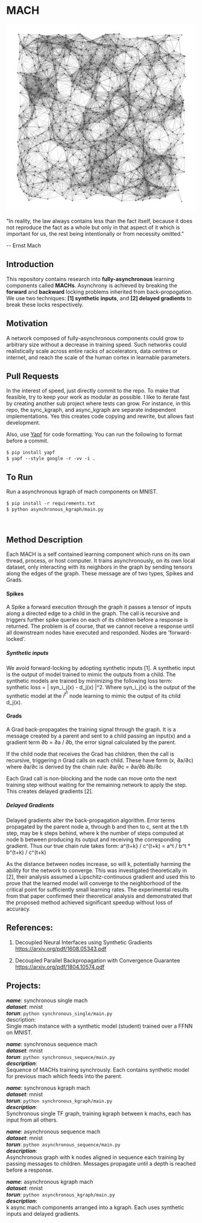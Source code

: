 # MACH

<img src="assets/mach.png" width="1000" />


"In reality, the law always contains less than the fact itself, because it does not reproduce the fact as a whole but only in that aspect of it which is important for us, the rest being intentionally or from necessity omitted."

-- Ernst Mach

## Introduction
This repository contains research into **fully-asynchronous** learning components called **MACHs**. Asynchrony is achieved by breaking the **forward** and **backward** locking problems inherited from back-propogation. We use two techniques: **[1] synthetic inputs**, and **[2] delayed gradients** to break these locks respectively.  

## Motivation

A network composed of fully-asynchronous components could grow to arbitrary size without a decrease in training speed. Such networks could realistically scale across entire racks of accelerators, data centres or internet, and reach the scale of the human cortex in learnable parameters.

## Pull Requests

In the interest of speed, just directly commit to the repo. To make that feasible, try to keep your work as modular as possible. I like to iterate fast by creating another sub project where tests can grow. For instance, in this repo, the sync_kgraph, and async_kgraph are separate independent implementations. Yes this creates code copying and rewrite, but allows fast development.

Also, use [Yapf](https://github.com/google/yapf) for code formatting. You can run the following to format before a commit.
```
$ pip install yapf
$ yapf --style google -r -vv -i .
```

## To Run

Run a asynchronous kgraph of mach components on MNIST. <br/>
```
$ pip install -r requirements.txt
$ python asynchronous_kgraph/main.py 
``` 
<br/>

## Method Description

Each MACH is a self contained learning component which runs on its own thread, process, or host computer. It trains asynchronously, on its own local dataset, only interacting with its neighbors in the graph by sending tensors along the edges of the graph. These message are of two types, Spikes and Grads.

#### Spikes
A Spike a forward execution through the graph it passes a tensor of inputs along a directed edge to a child in the graph. The call is recursive and triggers further spike queries on each of its children before a response is returned. The problem is of course, that we cannot receive a response until all downstream nodes have executed and responded. Nodes are 'forward-locked'.

##### Synthetic inputs

We avoid forward-locking by adopting synthetic inputs [1]. A synthetic input is the output of model trained to mimic the outputs from a child. The synthetic models are trained by minimizing the following loss term: synthetic loss = | syn_i_j(x) - d_j(x) |^2. Where syn_i_j(x) is the output of the synthetic model at the $i^t^h$ node learning to mimic the output of its child d_j(x).

#### Grads

A Grad back-propagates the training signal through the graph. It is a message created by a parent and sent to a child passing an input(x) and a gradient term ∂b = ∂a / ∂b,  the error signal calculated by the parent. 

If the child node that receives the Grad has children, then the call is recursive, triggering $n$ Grad calls on each child. These have form (x, ∂a/∂c) where ∂a/∂c is derived by the chain rule: ∂a/∂c = ∂a/∂b ∂b/∂c

Each Grad call is non-blocking and the node can move onto the next training step without waiting for the remaining network to apply the step. This creates delayed gradients [2].

##### Delayed Gradients

Delayed gradients alter the back-propagation algorithm. Error terms propagated by the parent node a, through b and then to c, sent at the t.th step, may be k steps behind, where k the number of steps computed at node b between producing its output and receiving the corresponding gradient. Thus our true chain rule takes form: a^(t+k} / c^(t+k) = a^t / b^t * b^(t+k) / c^(t+k)

As the distance between nodes increase, so will k, potentially harming the ability for the network to converge. This was investigated theoretically in [2], their analysis assumed a Lipschitz-continuous gradient and used this to prove that the learned model will converge to the neighborhood of the critical point for sufficiently small learning rates. The experimental results from that paper confirmed their theoretical analysis and demonstrated that the proposed method achieved significant speedup without loss of accuracy.


## References:

1. Decoupled Neural Interfaces using Synthetic Gradients <br/>
https://arxiv.org/pdf/1608.05343.pdf

1. Decoupled Parallel Backpropagation with Convergence Guarantee <br/>
https://arxiv.org/pdf/1804.10574.pdf

## Projects:

***name***: synchronous single mach  <br/>
***dataset***: mnist <br/>
***torun***: ```python synchronous_single/main.py``` <br/>
description:   <br/>
    Single mach instance with a synthetic model (student) trained over a FFNN on MNIST.<br/>

***name***: synchronous sequence mach<br/>
***dataset***: mnist<br/>
***torun***: ```python synchronous_sequece/main.py```<br/>
***description***:<br/>
  Sequence of MACHs training synchrously. Each contains synthetic model for previous mach which feeds into the parent.<br/>

***name***: synchronous kgraph mach<br/>
***dataset***: mnist<br/>
***torun***: ```python synchronous_kgraph/main.py```<br/>
***description***:<br/>
  Synchronous single TF graph, training kgraph between k machs, each has input from all others.<br/>

***name***: asynchronous sequence mach<br/>
***dataset***: mnist<br/>
***torun***: ```python asynchronous_sequence/main.py```<br/>
***description***:  <br/>
  Asynchronous graph with k nodes aligned in sequence each training by passing messages to children. Messages propagate until a depth is reached before
  a response.<br/>

***name***: asynchronous kgraph mach<br/>
***dataset***: mnist<br/>
***torun***: ```python asynchronous_kgraph/main.py ```<br/>
***description***:  <br/>
  k async mach components arranged into a kgraph. Each uses synthetic inputs and delayed gradients.<br/>
